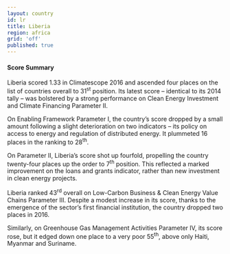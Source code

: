 ```yaml
---
layout: country
id: lr
title: Liberia
region: africa
grid: 'off'
published: true
---
```



#### Score Summary

Liberia scored 1.33 in Climatescope 2016 and ascended four places on the list of countries overall to 31<sup>st</sup> position. Its latest score – identical to its 2014 tally – was bolstered by a strong performance on Clean Energy Investment and Climate Financing Parameter II.

On Enabling Framework Parameter I, the country’s score dropped by a small amount following a slight deterioration on two indicators – its policy on access to energy and regulation of distributed energy. It plummeted 16 places in the ranking to 28<sup>th</sup>.

On Parameter II, Liberia’s score shot up fourfold, propelling the country twenty-four places up the order to 7<sup>th</sup> position. This reflected a marked improvement on the loans and grants indicator, rather than new investment in clean energy projects.

Liberia ranked 43<sup>rd</sup> overall on Low-Carbon Business & Clean Energy Value Chains Parameter III. Despite a modest increase in its score, thanks to the emergence of the sector’s first financial institution, the country dropped two places in 2016.

Similarly, on Greenhouse Gas Management Activities Parameter IV, its score rose, but it edged down one place to a very poor 55<sup>th</sup>, above only Haiti, Myanmar and Suriname.
